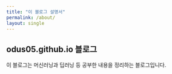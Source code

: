 ```yaml
---
title: "이 블로그 설명서"
permalink: /about/
layout: single
---
```


## odus05.github.io 블로그

이 블로그는 머신러닝과 딥러닝 등 공부한 내용을 정리하는 블로그입니다.
